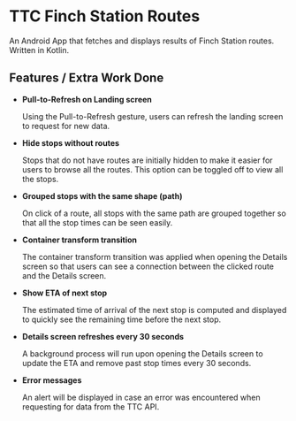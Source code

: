 # TTC Finch Station Routes

An Android App that fetches and displays results of Finch Station routes. Written in Kotlin.

## Features / Extra Work Done
- **Pull-to-Refresh on Landing screen**

  Using the Pull-to-Refresh gesture, users can refresh the landing screen to request for new data.

- **Hide stops without routes**

  Stops that do not have routes are initially hidden to make it easier for users to browse all the routes. This option can be toggled off to view all the stops.

- **Grouped stops with the same shape (path)**

  On click of a route, all stops with the same path are grouped together so that all the stop times can be seen easily. 
  
- **Container transform transition**

  The container transform transition was applied when opening the Details screen so that users can see a connection between the clicked route and the Details screen.

- **Show ETA of next stop**

  The estimated time of arrival of the next stop is computed and displayed to quickly see the remaining time before the next stop.

- **Details screen refreshes every 30 seconds**

  A background process will run upon opening the Details screen to update the ETA and remove past stop times every 30 seconds.

- **Error messages**

  An alert will be displayed in case an error was encountered when requesting for data from the TTC API.
